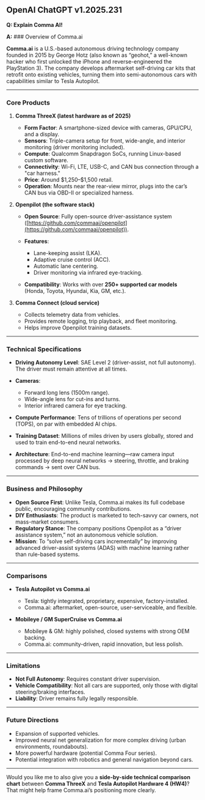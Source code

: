 ## OpenAI ChatGPT v1.2025.231 

**Q: Explain Comma AI!**

**A:** ### Overview of Comma.ai

**Comma.ai** is a U.S.-based autonomous driving technology company founded in 2015 by George Hotz (also known as “geohot,” a well-known hacker who first unlocked the iPhone and reverse-engineered the PlayStation 3). The company develops aftermarket self-driving car kits that retrofit onto existing vehicles, turning them into semi-autonomous cars with capabilities similar to Tesla Autopilot.

---

### Core Products

1. **Comma ThreeX (latest hardware as of 2025)**

   * **Form Factor**: A smartphone-sized device with cameras, GPU/CPU, and a display.
   * **Sensors**: Triple-camera setup for front, wide-angle, and interior monitoring (driver monitoring included).
   * **Compute**: Qualcomm Snapdragon SoCs, running Linux-based custom software.
   * **Connectivity**: Wi-Fi, LTE, USB-C, and CAN bus connection through a "car harness."
   * **Price**: Around \$1,250–\$1,500 retail.
   * **Operation**: Mounts near the rear-view mirror, plugs into the car’s CAN bus via OBD-II or specialized harness.

2. **Openpilot (the software stack)**

   * **Open Source**: Fully open-source driver-assistance system ([https://github.com/commaai/openpilot](https://github.com/commaai/openpilot)).
   * **Features**:

     * Lane-keeping assist (LKA).
     * Adaptive cruise control (ACC).
     * Automatic lane centering.
     * Driver monitoring via infrared eye-tracking.
   * **Compatibility**: Works with over **250+ supported car models** (Honda, Toyota, Hyundai, Kia, GM, etc.).

3. **Comma Connect (cloud service)**

   * Collects telemetry data from vehicles.
   * Provides remote logging, trip playback, and fleet monitoring.
   * Helps improve Openpilot training datasets.

---

### Technical Specifications

* **Driving Autonomy Level**: SAE Level 2 (driver-assist, not full autonomy). The driver must remain attentive at all times.
* **Cameras**:

  * Forward long lens (1500m range).
  * Wide-angle lens for cut-ins and turns.
  * Interior infrared camera for eye tracking.
* **Compute Performance**: Tens of trillions of operations per second (TOPS), on par with embedded AI chips.
* **Training Dataset**: Millions of miles driven by users globally, stored and used to train end-to-end neural networks.
* **Architecture**: End-to-end machine learning—raw camera input processed by deep neural networks → steering, throttle, and braking commands → sent over CAN bus.

---

### Business and Philosophy

* **Open Source First**: Unlike Tesla, Comma.ai makes its full codebase public, encouraging community contributions.
* **DIY Enthusiasts**: The product is marketed to tech-savvy car owners, not mass-market consumers.
* **Regulatory Stance**: The company positions Openpilot as a “driver assistance system,” not an autonomous vehicle solution.
* **Mission**: To “solve self-driving cars incrementally” by improving advanced driver-assist systems (ADAS) with machine learning rather than rule-based systems.

---

### Comparisons

* **Tesla Autopilot vs Comma.ai**

  * Tesla: tightly integrated, proprietary, expensive, factory-installed.
  * Comma.ai: aftermarket, open-source, user-serviceable, and flexible.
* **Mobileye / GM SuperCruise vs Comma.ai**

  * Mobileye & GM: highly polished, closed systems with strong OEM backing.
  * Comma.ai: community-driven, rapid innovation, but less polish.

---

### Limitations

* **Not Full Autonomy**: Requires constant driver supervision.
* **Vehicle Compatibility**: Not all cars are supported, only those with digital steering/braking interfaces.
* **Liability**: Driver remains fully legally responsible.

---

### Future Directions

* Expansion of supported vehicles.
* Improved neural net generalization for more complex driving (urban environments, roundabouts).
* More powerful hardware (potential Comma Four series).
* Potential integration with robotics and general navigation beyond cars.

---

Would you like me to also give you a **side-by-side technical comparison chart** between **Comma ThreeX** and **Tesla Autopilot Hardware 4 (HW4)**? That might help frame Comma.ai’s positioning more clearly.
